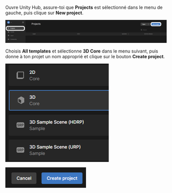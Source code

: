 Ouvre Unity Hub, assure-toi que **Projects** est sélectionné dans le menu de gauche, puis clique sur **New project**.

![Les options Projects et New project affichées dans Unity Hub.](images/new_project.png)

Choisis **All templates** et sélectionne **3D Core** dans le menu suivant, puis donne à ton projet un nom approprié et clique sur le bouton **Create project**.

![3D Core mis en évidence dans Unity Hub.](images/3d_core.png)

![Le bouton Create project affiché dans Unity Hub.](images/create_project.png)
